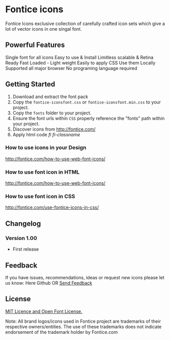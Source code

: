 # Fontice icons

Fontice Icons exclusive collection of carefully crafted icon sets which give a lot of vector icons in one singal font.

## Powerful Features
Single font for all icons
Easy to use & Install
Limitless scalable & Retina Ready
Fast Loaded - Light weight
Easily to apply CSS
Use them Locally
Supported all major browser
No programing language required


## Getting Started
 1. Download and extract the font pack
 2. Copy the `fontice-iconsfont.css` or `fontice-iconsfont.min.css` to your project.
 3. Copy the `fonts` folder to your project.
 4. Ensure the font urls within `CSS` properly reference the "fonts" path within your project.
 5. Discover icons from http://fontice.com/
 6. Apply html code <i>fi fi-classname</i>

### How to use icons in your Design
 http://fontice.com/how-to-use-web-font-icons/

### How to use font icon in HTML
http://fontice.com/how-to-use-web-font-icons/

### How to use font icon in CSS
http://fontice.com/use-fontice-icons-in-css/


## Changelog
### Version 1.00
- First release


## Feedback
If you have issues, recommendations, ideas or request new icons please let us know:
Here Github OR [Send Feedback](http://fontice.com/send-feedback-or-request-icon/)


## License
[MIT Licence and Open Font License.](http://fontice.com/license/)

Note: All brand logos/icons used in Fontice project are trademarks of their respective owners/entities. The use of these trademarks does not indicate endorsement of the trademark holder by Fontice.com
